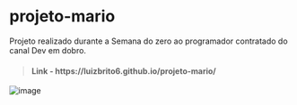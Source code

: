 # projeto-mario
Projeto realizado durante a Semana do zero ao programador contratado do canal Dev em dobro. 

> <h4>Link - https://luizbrito6.github.io/projeto-mario/</h4>

![image](https://user-images.githubusercontent.com/112624030/219360225-139bfe88-2d38-4fcc-990f-bed4e43db281.png)
